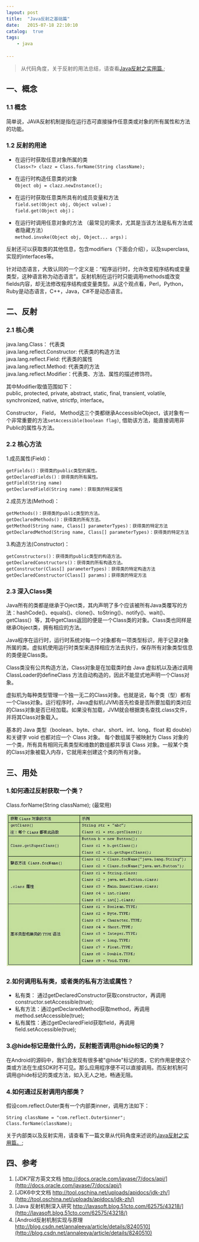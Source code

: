 ```yaml
---
layout: post
title:  "Java反射之基础篇"
date:   2015-07-18 22:10:10
catalog:  true
tags:
    - java

---
```


> 从代码角度，关于反射的用法总结，请查看[Java反射之实用篇.](http://gityuan.com/2015/10/31/java-reflection-2/);

## 一、概念

### 1.1 概念
简单说，JAVA反射机制是指在运行态可直接操作任意类或对象的所有属性和方法的功能。  

### 1.2 反射的用途

- 在运行时获取任意对象所属的类  
	`Class<?> clazz = Class.forName(String className);`

- 在运行时构造任意类的对象  
	`Object obj = clazz.newInstance();`  

- 在运行时获取任意类所具有的成员变量和方法   
	`field.set(Object obj, Object value)；`  
	`field.get(Object obj)；`

- 在运行时调用任意对象的方法  （最常见的需求，尤其是当该方法是私有方法或者隐藏方法）  
	`method.invoke(Object obj, Object... args)；`
  
反射还可以获取类的其他信息，包含modifiers（下面会介绍），以及superclass, 实现的interfaces等。  
  
针对动态语言，大致认同的一个定义是：“程序运行时，允许改变程序结构或变量类型，这种语言称为动态语言”。反射机制在运行时只能调用methods或改变fields内容，却无法修改程序结构或变量类型。从这个观点看，Perl，Python，Ruby是动态语言，C++，Java，C#不是动态语言。  


## 二、反射

### 2.1 核心类  

java.lang.Class： 代表类  
java.lang.reflect.Constructor:  代表类的构造方法  
java.lang.reflect.Field:  代表类的属性  
java.lang.reflect.Method:  代表类的方法  
java.lang.reflect.Modifier：代表类、方法、属性的描述修饰符。

其中Modifier取值范围如下：    
public, protected, private, abstract, static, final, transient, volatile, synchronized, native, strictfp, interface。

Constructor， Field， Method这三个类都继承AccessibleObject，该对象有一个非常重要的方法`setAccessible(boolean flag)`, 借助该方法，能直接调用非Public的属性与方法。  
  



### 2.2 核心方法
1.成员属性(Field)： 

	getFields()：获得类的public类型的属性。
	getDeclaredFields()：获得类的所有属性。
	getField(String name)
	getDeclaredField(String name)：获取类的特定属性


2.成员方法(Method)：

	getMethods()：获得类的public类型的方法。
	getDeclaredMethods()：获得类的所有方法。
	getMethod(String name, Class[] parameterTypes)：获得类的特定方法
	getDeclaredMethod(String name, Class[] parameterTypes)：获得类的特定方法


3.构造方法(Constructor)：

	getConstructors()：获得类的public类型的构造方法。
	getDeclaredConstructors()：获得类的所有构造方法。
	getConstructor(Class[] parameterTypes)：获得类的特定构造方法
	getDeclaredConstructor(Class[] params)；获得类的特定方法


### 2.3 深入Class类

Java所有的类都是继承于Oject类，其内声明了多个应该被所有Java类覆写的方法：hashCode()、equals()、clone()、toString()、notify()、wait()、getClass(）等，其中getClass返回的便是一个Class类的对象。Class类也同样是继承Object类，拥有相应的方法。  

Java程序在运行时，运行时系统对每一个对象都有一项类型标识，用于记录对象所属的类。虚拟机使用运行时类型来选择相应方法去执行，保存所有对象类型信息的类便是Class类。  
  
 Class类没有公共构造方法，Class对象是在加载类时由 Java 虚拟机以及通过调用ClassLoader的defineClass 方法自动构造的，因此不能显式地声明一个Class对象。  

虚拟机为每种类型管理一个独一无二的Class对象。也就是说，每个类（型）都有一个Class对象。运行程序时，Java虚拟机(JVM)首先检查是否所要加载的类对应的Class对象是否已经加载。如果没有加载，JVM就会根据类名查找.class文件，并将其Class对象载入。  
  
基本的 Java 类型（boolean、byte、char、short、int、long、float 和 double）和关键字 void 也都对应一个 Class 对象。 每个数组属于被映射为 Class 对象的一个类，所有具有相同元素类型和维数的数组都共享该 Class 对象。一般某个类的Class对象被载入内存，它就用来创建这个类的所有对象。
  



## 三、用处

### 1.如何通过反射获取一个类？
Class.forName(String className); (最常用)

![class newinstance](/images/java-reflect/java_reflect_1.jpg)

### 2.如何调用私有类，或者类的私有方法或属性？ 
- 私有类： 通过getDeclaredConstructor获取constructor，再调用constructor.setAccessible(true);  
- 私有方法：通过getDeclaredMethod获取method，再调用method.setAccessible(true);  
- 私有属性：通过getDeclaredField获取field，再调用field.setAccessible(true);
        

### 3.@hide标记是做什么的，反射能否调用@hide标记的类？
在Android的源码中，我们会发现有很多被"@hide"标记的类，它的作用是使这个类或方法在生成SDK时不可见。那么应用程序便不可以直接调用。而反射机制可调用@hide标记的类或方法，如入无人之地，畅通无阻。

### 4.如何通过反射调用内部类？
假设com.reflect.Outer类有一个内部类inner，调用方法如下：

	String className = "com.reflect.Outer$inner";
	Class.forName(className);

关于内部类以及反射实用，请查看下一篇文章从代码角度来述说的[Java反射之实用篇。](http://gityuan.com/2015/10/31/java-reflection-2/);


## 四、参考

1. [JDK7官方英文文档  http://docs.oracle.com/javase/7/docs/api/](http://docs.oracle.com/javase/7/docs/api/)
2. [JDK6中文文档  http://tool.oschina.net/uploads/apidocs/jdk-zh/](http://tool.oschina.net/uploads/apidocs/jdk-zh/)
3. [Java 反射机制深入研究  http://lavasoft.blog.51cto.com/62575/43218/](http://lavasoft.blog.51cto.com/62575/43218/)
4. [Android反射机制实现与原理  http://blog.csdn.net/annaleeya/article/details/8240510](http://blog.csdn.net/annaleeya/article/details/8240510)